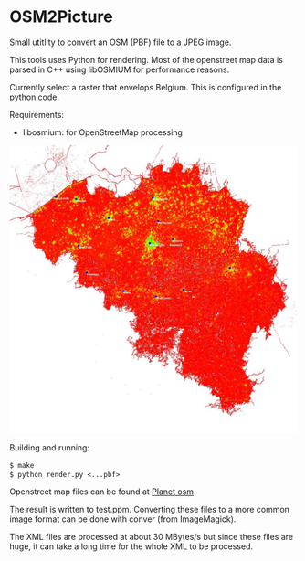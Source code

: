 OSM2Picture
===========

Small utitlity to convert an OSM (PBF) file to a JPEG image.

This tools uses Python for rendering. Most of the openstreet map data
is parsed in C++ using libOSMIUM for performance reasons.

Currently select a raster that envelops Belgium. This is configured in
the python code.

Requirements:
* libosmium: for OpenStreetMap processing

![Resulting image (Nov 2022)](result/latest.jpg)

Building and running:
```
$ make
$ python render.py <...pbf> 
```

Openstreet map files can be found at [Planet osm](https://wiki.openstreetmap.org/wiki/Planet.osm)

The result is written to test.ppm. Converting these files to a more common image format can be 
done with conver (from ImageMagick).

The XML files are processed at about 30 MBytes/s but since these files are huge, it can take a long time for the whole XML to be processed.
